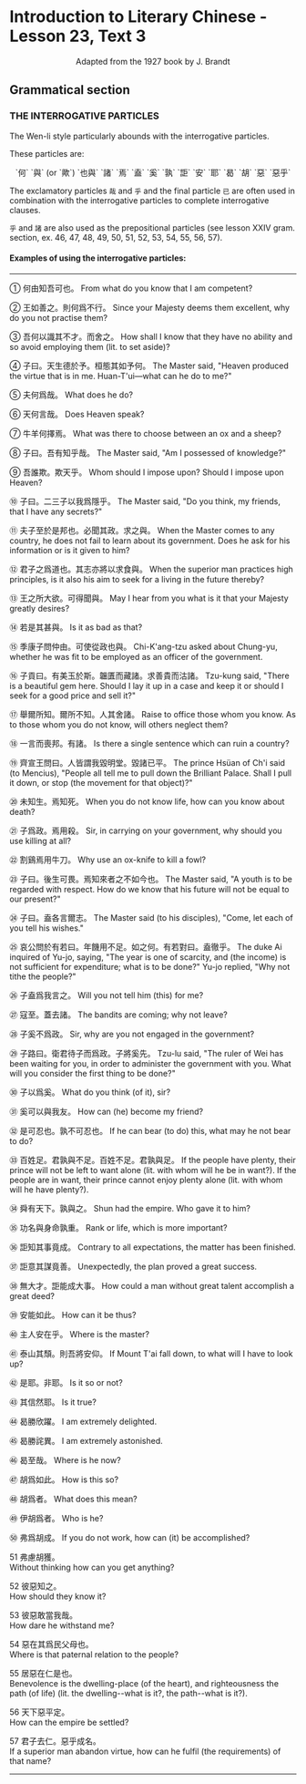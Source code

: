 # Introduction to Literary Chinese - Lesson 23, Text 3

<center>Adapted from the 1927 book by J. Brandt</center>

## Grammatical section

### THE INTERROGATIVE PARTICLES

The Wen-li style particularly abounds with the interrogative particles.

These particles are:

<center>`何` `與` (or `歟`) `也與` `諸` `焉` `盍` `奚` `孰` `詎` `安` `耶` `曷` `胡` `惡` `惡乎`</center>

The exclamatory particles `哉` and `乎` and the final particle `已` are often used in combination with the interrogative particles to complete interrogative clauses.

`乎` and `諸` are also used as the prepositional particles (see lesson XXIV gram. section, ex. 46, 47, 48, 49, 50, 51, 52, 53, 54, 55, 56, 57).

#### Examples of using the interrogative particles:

---

① 何由知吾可也。
From what do you know that I am competent?

② 王如善之。則何爲不行。
Since your Majesty deems them excellent, why do you not practise them?

③ 吾何以識其不才。而舍之。
How shall I know that they have no ability and so avoid employing them (lit. to set aside)?

④ 子曰。天生德於予。桓態其如予何。
The Master said, "Heaven produced the virtue that is in me. Huan-T'ui—what can he do to me?"

⑤ 夫何爲哉。
What does he do?

⑥ 天何言哉。
Does Heaven speak?

⑦ 牛羊何擇焉。
What was there to choose between an ox and a sheep?

⑧ 子曰。吾有知乎哉。
The Master said, "Am I possessed of knowledge?"

⑨ 吾誰欺。欺天乎。
Whom should I impose upon? Should I impose upon Heaven?

⑩ 子曰。二三子以我爲隱乎。
The Master said, "Do you think, my friends, that I have any secrets?"

⑪ 夫子至於是邦也。必聞其政。求之與。
When the Master comes to any country, he does not fail to learn about its government. Does he ask for his information or is it given to him?

⑫ 君子之爲道也。其志亦將以求食與。
When the superior man practices high principles, is it also his aim to seek for a living in the future thereby?

⑬ 王之所大欲。可得聞與。
May I hear from you what is it that your Majesty greatly desires?

⑭ 若是其甚與。
Is it as bad as that?

⑮ 季康子問仲由。可使從政也與。
Chi-K'ang-tzu asked about Chung-yu, whether he was fit to be employed as an officer of the government.

⑯ 子貢曰。有美玉於斯。韞匱而藏諸。求善貴而沽諸。
Tzu-kung said, "There is a beautiful gem here. Should I lay it up in a case and keep it or should I seek for a good price and sell it?"

⑰ 舉爾所知。爾所不知。人其舍諸。
Raise to office those whom you know. As to those whom you do not know, will others neglect them?

⑱ 一言而喪邦。有諸。
Is there a single sentence which can ruin a country?

⑲ 齊宣王問曰。人皆謂我毀明堂。毀諸已平。
The prince Hsüan of Ch'i said (to Mencius), "People all tell me to pull down the Brilliant Palace. Shall I pull it down, or stop (the movement for that object)?"

⑳ 未知生。焉知死。
When you do not know life, how can you know about death?

㉑ 子爲政。焉用殺。
Sir, in carrying on your government, why should you use killing at all?

㉒ 割鷄焉用牛刀。
Why use an ox-knife to kill a fowl?

㉓ 子曰。後生可畏。焉知來者之不如今也。
The Master said, "A youth is to be regarded with respect. How do we know that his future will not be equal to our present?"

㉔ 子曰。盍各言爾志。
The Master said (to his disciples), "Come, let each of you tell his wishes."

㉕ 哀公問於有若曰。年饑用不足。如之何。有若對曰。盍徹乎。
The duke Ai inquired of Yu-jo, saying, "The year is one of scarcity, and (the income) is not sufficient for expenditure; what is to be done?" Yu-jo replied, "Why not tithe the people?"

㉖ 子盍爲我言之。
Will you not tell him (this) for me?

㉗ 寇至。蓋去諸。
The bandits are coming; why not leave?

㉘ 子奚不爲政。
Sir, why are you not engaged in the government?

㉙ 子路曰。衛君待子而爲政。子將奚先。
Tzu-lu said, "The ruler of Wei has been waiting for you, in order to administer the government with you. What will you consider the first thing to be done?"

㉚ 子以爲奚。
What do you think (of it), sir?

㉛ 奚可以與我友。
How can (he) become my friend?

㉜ 是可忍也。孰不可忍也。
If he can bear (to do) this, what may he not bear to do?

㉝ 百姓足。君孰與不足。百姓不足。君孰與足。
If the people have plenty, their prince will not be left to want alone (lit. with whom will he be in want?). If the people are in want, their prince cannot enjoy plenty alone (lit. with whom will he have plenty?).

㉞ 舜有天下。孰與之。
Shun had the empire. Who gave it to him?

㉟ 功名與身命孰重。
Rank or life, which is more important?

㊱ 詎知其事竟成。
Contrary to all expectations, the matter has been finished.

㊲ 詎意其謀竟善。
Unexpectedly, the plan proved a great success.

㊳ 無大才。詎能成大事。
How could a man without great talent accomplish a great deed?

㊴ 安能如此。
How can it be thus?

㊵ 主人安在乎。
Where is the master?

㊶ 泰山其頹。則吾將安仰。
If Mount T'ai fall down, to what will I have to look up?

㊷ 是耶。非耶。
Is it so or not?

㊸ 其信然耶。
Is it true?

㊹ 曷勝欣躍。
I am extremely delighted.

㊺ 曷勝詫異。
I am extremely astonished.

㊻ 曷至哉。
Where is he now?

㊼ 胡爲如此。
How is this so?

㊽ 胡爲者。
What does this mean?

㊾ 伊胡爲者。
Who is he?

㊿ 弗爲胡成。
If you do not work, how can (it) be accomplished?

51 弗慮胡獲。  
Without thinking how can you get anything?

52 彼惡知之。  
How should they know it?

53 彼惡敢當我哉。  
How dare he withstand me?

54 惡在其爲民父母也。  
Where is that paternal relation to the people?

55 居惡在仁是也。  
Benevolence is the dwelling-place (of the heart), and righteousness the path (of life) (lit. the dwelling--what is it?, the path--what is it?).

56 天下惡平定。  
How can the empire be settled?

57 君子去仁。惡乎成名。  
If a superior man abandon virtue, how can he fulfil (the requirements) of that name?

---
